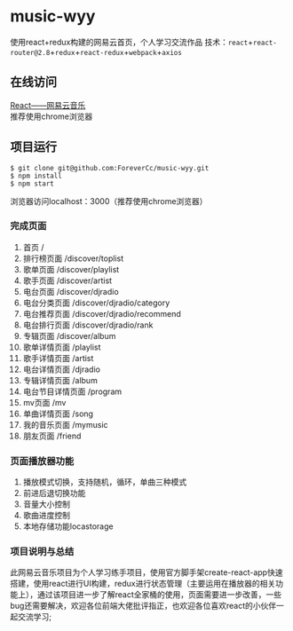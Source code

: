 # music-wyy
使用react+redux构建的网易云首页，个人学习交流作品
技术：`react`+`react-router@2.8`+`redux`+`react-redux`+`webpack`+`axios`  
## 在线访问
[React——网易云音乐](http://music.rainycc.com)  
推荐使用chrome浏览器  
## 项目运行
```shell
$ git clone git@github.com:ForeverCc/music-wyy.git
$ npm install
$ npm start
```
浏览器访问localhost：3000（推荐使用chrome浏览器）
### 完成页面
1. 首页 /
2. 排行榜页面 /discover/toplist
3. 歌单页面 /discover/playlist
4. 歌手页面 /discover/artist
5. 电台页面 /discover/djradio
6. 电台分类页面 /discover/djradio/category
7. 电台推荐页面 /discover/djradio/recommend
8. 电台排行页面 /discover/djradio/rank
9. 专辑页面 /discover/album
10. 歌单详情页面 /playlist
11. 歌手详情页面 /artist
12. 电台详情页面 /djradio
13. 专辑详情页面 /album
14. 电台节目详情页面 /program
15. mv页面 /mv
16. 单曲详情页面 /song
17. 我的音乐页面 /mymusic
18. 朋友页面 /friend

### 页面播放器功能
1. 播放模式切换，支持随机，循环，单曲三种模式
2. 前进后退切换功能
3. 音量大小控制
4. 歌曲进度控制
5. 本地存储功能locastorage

### 项目说明与总结
此网易云音乐项目为个人学习练手项目，使用官方脚手架create-react-app快速搭建，使用react进行UI构建，redux进行状态管理（主要运用在播放器的相关功能上），通过该项目进一步了解react全家桶的使用，页面需要进一步改善，一些bug还需要解决，欢迎各位前端大佬批评指正，也欢迎各位喜欢react的小伙伴一起交流学习;
